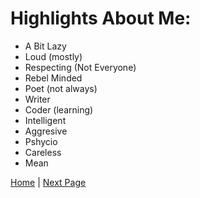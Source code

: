 # Highlights About Me:

- A Bit Lazy
- Loud (mostly)
- Respecting (Not Everyone)
- Rebel Minded
- Poet (not always)
- Writer
- Coder (learning)
- Intelligent
- Aggresive 
- Pshycio
- Careless
- Mean

[Home](https://luck-exxtreme.github.io) | [Next Page](/nicks)
